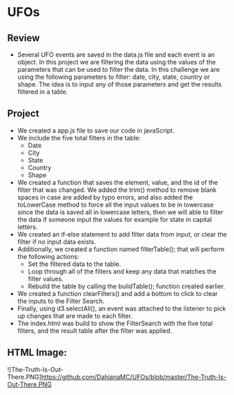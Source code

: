 # UFOs
## Review
- Several UFO events are saved in the data.js file and each event is an object.  In this project we are filtering the data using the values of the parameters that can be used to filter the data.  In this challenge we are using the following parameters to filter: date, city, state, country or shape. The idea is to input any of those parameters and get the results filtered in a table.

## Project
- We created a app.js file to save our code in javaScript.
- We include the five total filters in the table:
  - Date
  - City
  - State
  - Country
  - Shape
- We created a function that saves the element, value, and the id of the filter that was changed.  We added the trim() method to remove blank spaces in case are added by typo errors, and also added the toLowerCase method to force all the input values to be in lowercase since the data is saved all in lowercase letters, then we will able to filter the data if someone input the values for example for state in capital letters.
- We created an if-else statement to add filter data from input, or clear the filter if no input data exists.
- Additionally, we created a function named filterTable(); that will perform the following actions:
  - Set the filtered data to the table.
  - Loop through all of the filters and keep any data that matches the filter values.
  - Rebuild the table by calling the buildTable(); function created earlier.
- We created a function clearFilters() and add a bottom to click to clear the inputs to the Filter Search.
- Finally, using d3.selectAll(), an event was attached to the listener to pick up changes that are made to each filter.
- The index.html was build to show the FilterSearch with the five total filters, and the result table after the filter was applied. 

## HTML Image:
![The-Truth-Is-Out-There.PNG]https://github.com/DahianaMC/UFOs/blob/master/The-Truth-Is-Out-There.PNG


